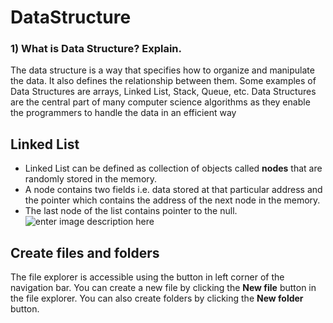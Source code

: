 


# DataStructure

### 1) What is Data Structure? Explain.

The data structure is a way that specifies how to organize and manipulate the data. It also defines the relationship between them. Some examples of Data Structures are arrays, Linked List, Stack, Queue, etc. Data Structures are the central part of many computer science algorithms as they enable the programmers to handle the data in an efficient way


## Linked List

-   Linked List can be defined as collection of objects called  **nodes**  that are randomly stored in the memory.
-   A node contains two fields i.e. data stored at that particular address and the pointer which contains the address of the next node in the memory.
-   The last node of the list contains pointer to the null.![enter image description here](https://static.javatpoint.com/ds/images/linked-list.png)

## Create files and folders

The file explorer is accessible using the button in left corner of the navigation bar. You can create a new file by clicking the **New file** button in the file explorer. You can also create folders by clicking the **New folder** button.

